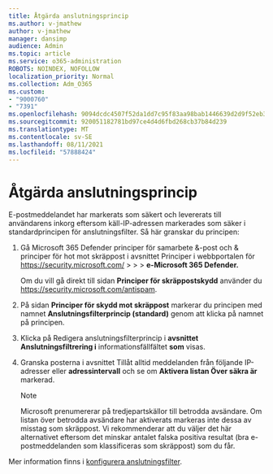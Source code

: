 ```yaml
---
title: Åtgärda anslutningsprincip
ms.author: v-jmathew
author: v-jmathew
manager: dansimp
audience: Admin
ms.topic: article
ms.service: o365-administration
ROBOTS: NOINDEX, NOFOLLOW
localization_priority: Normal
ms.collection: Adm_O365
ms.custom:
- "9000760"
- "7391"
ms.openlocfilehash: 9094dcdc4507f52da1dd7c95f83aa98bab1446639d2d9f52eb3a7bc849dc183c
ms.sourcegitcommit: 920051182781bd97ce4d4d6fbd268cb37b84d239
ms.translationtype: MT
ms.contentlocale: sv-SE
ms.lasthandoff: 08/11/2021
ms.locfileid: "57888424"
---
```

# <a name="fix-connection-policy"></a>Åtgärda anslutningsprincip

E-postmeddelandet har markerats som säkert och levererats till användarens inkorg eftersom käll-IP-adressen markerades som säker i standardprincipen för anslutningsfilter. Så här granskar du principen:

1. Gå Microsoft 365 Defender principer för samarbete &-post och & principer för hot mot skräppost i avsnittet Principer i webbportalen för <https://security.microsoft.com/>  \>  \>  \> **e-Microsoft 365 Defender.** 

   Om du vill gå direkt till sidan **Principer för skräppostskydd** använder du <https://security.microsoft.com/antispam>.

2. På sidan **Principer för skydd mot skräppost** markerar du principen med namnet **Anslutningsfilterprincip (standard)** genom att klicka på namnet på principen.

3. Klicka på Redigera anslutningsfilterprincip i **avsnittet Anslutningsfiltrering i** informationsfällfältet **som** visas.

4. Granska posterna i avsnittet Tillåt alltid meddelanden från följande IP-adresser eller **adressintervall** och se om **Aktivera listan Över säkra är** markerad.

   > [!NOTE]
   > Microsoft prenumererar på tredjepartskällor till betrodda avsändare. Om listan över betrodda avsändare har aktiverats markeras inte dessa av misstag som skräppost. Vi rekommenderar att du väljer det här alternativet eftersom det minskar antalet falska positiva resultat (bra e-postmeddelanden som klassificeras som skräppost) som du får.

Mer information finns i [konfigurera anslutningsfilter](https://docs.microsoft.com/microsoft-365/security/office-365-security/configure-the-connection-filter-policy).
